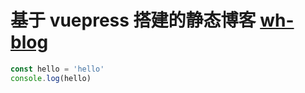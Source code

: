 # 基于 vuepress 搭建的静态博客 [wh-blog](https://wh-Coder.github.io/wh-blog/)

```js
const hello = 'hello'
console.log(hello)
```